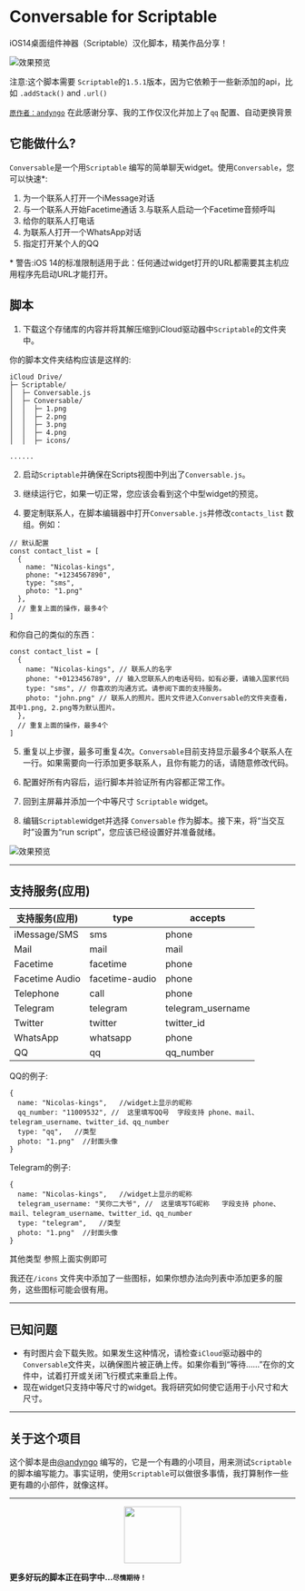 # Conversable for Scriptable
iOS14桌面组件神器（Scriptable）汉化脚本，精美作品分享！
 
![效果预览](https://ae05.alicdn.com/kf/H33a5f3de043348b39974d80d01531f95G.png)

注意:这个脚本需要 `Scriptable`的`1.5.1`版本，因为它依赖于一些新添加的api，比如 `.addStack()` and `.url()`

[`原作者：andyngo`](https://github.com/andyngo/conversable-for-scriptable)  在此感谢分享、我的工作仅汉化并加上了`qq` 配置、自动更换背景
## 它能做什么?

`Conversable`是一个用`Scriptable` 编写的简单聊天widget。使用`Conversable`，您可以快速\*:

1. 为一个联系人打开一个iMessage对话
2. 与一个联系人开始Facetime通话
3.与联系人启动一个Facetime音频呼叫
4. 给你的联系人打电话
5. 为联系人打开一个WhatsApp对话
6. 指定打开某个人的QQ

\* 警告:iOS 14的标准限制适用于此：任何通过widget打开的URL都需要其主机应用程序先启动URL才能打开。

## 脚本

1. 下载这个存储库的内容并将其解压缩到iCloud驱动器中`Scriptable`的文件夹中。

你的脚本文件夹结构应该是这样的:

``` 
iCloud Drive/
├─ Scriptable/
│  ├─ Conversable.js
│  ├─ Conversable/
│  │  ├─ 1.png
│  │  ├─ 2.png
│  │  ├─ 3.png
│  │  ├─ 4.png
│  │  ├─ icons/

......

```

2. 启动`Scriptable`并确保在Scripts视图中列出了`Conversable.js`。

3. 继续运行它，如果一切正常，您应该会看到这个中型widget的预览。

4. 要定制联系人，在脚本编辑器中打开`Conversable.js`并修改`contacts_list` 数组。例如：

```
// 默认配置
const contact_list = [
  {
    name: "Nicolas-kings",
    phone: "+1234567890",
    type: "sms",
    photo: "1.png"
  },
  // 重复上面的操作，最多4个
]
```

和你自己的类似的东西：

```
const contact_list = [
  {
    name: "Nicolas-kings", // 联系人的名字
    phone: "+0123456789", // 输入您联系人的电话号码，如有必要，请输入国家代码
    type: "sms", // 你喜欢的沟通方式。请参阅下面的支持服务。
    photo: "john.png" // 联系人的照片。图片文件进入Conversable的文件夹查看，其中1.png, 2.png等为默认图片。
  },
  // 重复上面的操作，最多4个
]
```

5. 重复以上步骤，最多可重复4次。`Conversable`目前支持显示最多4个联系人在一行。如果需要向一行添加更多联系人，且你有能力的话，请随意修改代码。

6. 配置好所有内容后，运行脚本并验证所有内容都正常工作。

7. 回到主屏幕并添加一个中等尺寸 `Scriptable` widget。

8. 编辑`Scriptable`widget并选择 `Conversable` 作为脚本。接下来，将“当交互时”设置为“run script”，您应该已经设置好并准备就绪。

![效果预览](https://ae05.alicdn.com/kf/H33a5f3de043348b39974d80d01531f95G.png)

---

## 支持服务(应用)

| 支持服务(应用) | type             | accepts           |
| --------------- | ---------------- | ----------------- |
| iMessage/SMS    | sms            | phone             |
| Mail            | mail           | mail              |
| Facetime        | facetime       | phone             |
| Facetime Audio  | facetime-audio | phone             |
| Telephone       | call           | phone             |
| Telegram        | telegram       | telegram_username |
| Twitter         | twitter        | twitter_id        |
| WhatsApp        | whatsapp       | phone             |
| QQ        | qq       | qq_number             |

QQ的例子:

```
{
  name: "Nicolas-kings",   //widget上显示的昵称
  qq_number: "11009532", //  这里填写QQ号  字段支持 phone、mail、telegram_username、twitter_id、qq_number
  type: "qq",   //类型
  photo: "1.png"  //封面头像
}
```
Telegram的例子:

```
{
  name: "Nicolas-kings",   //widget上显示的昵称
  telegram_username: "笑你二大爷", //  这里填写TG昵称   字段支持 phone、mail、telegram_username、twitter_id、qq_number
  type: "telegram",   //类型
  photo: "1.png"  //封面头像
}
```
其他类型 参照上面实例即可

我还在`/icons` 文件夹中添加了一些图标，如果你想办法向列表中添加更多的服务，这些图标可能会很有用。

---

## 已知问题

- 有时图片会下载失败。如果发生这种情况，请检查`iCloud`驱动器中的`Conversable`文件夹，以确保图片被正确上传。如果你看到“等待……”在你的文件中，试着打开或关闭飞行模式来重启上传。
- 现在widget只支持中等尺寸的widget。我将研究如何使它适用于小尺寸和大尺寸。

---

## 关于这个项目

这个脚本是由[@andyngo](https://twitter.com/andyngo) 编写的，它是一个有趣的小项目，用来测试`Scriptable`的脚本编写能力。事实证明，使用`Scriptable`可以做很多事情，我打算制作一些更有趣的小部件，就像这样。

---

<center>
    <img src="https://ae04.alicdn.com/kf/H697021382f264fd2ad0476c7e817b309g.png" style="width: 100px;">
</center>

**更多好玩的脚本正在码字中...`尽情期待！`**